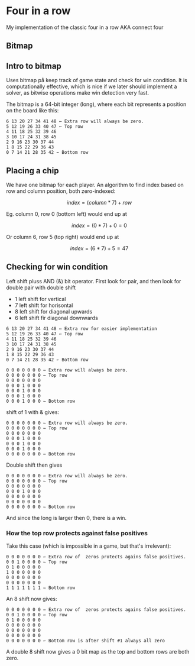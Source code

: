 # Four in a row

My implementation of the classic four in a row AKA connect four

## Bitmap

## Intro to bitmap

Uses bitmap på keep track of game state and check for win condition. It is computationally effective, which is nice if we later should implement a solver, as bitwise operations make win detection very fast.

The bitmap is a 64-bit integer (long), where each bit represents a position on the board like this:

```
6 13 20 27 34 41 48 ← Extra row will always be zero.
5 12 19 26 33 40 47 ← Top row
4 11 18 25 32 39 46
3 10 17 24 31 38 45
2 9 16 23 30 37 44
1 8 15 22 29 36 43
0 7 14 21 28 35 42 ← Bottom row
```

## Placing a chip

We have one bitmap for each player. An algorithm to find index based on row and column position, both zero-indexed:

```math
index = (column * 7) + row
```

Eg. column 0, row 0 (bottom left) would end up at

```math
index = (0 * 7) + 0 = 0
```

Or column 6, row 5 (top right) would end up at

```math
index = (6 * 7) + 5 = 47
```

## Checking for win condition

Left shift pluss AND (&) bit operator. First look for pair, and then look for double pair with double shift

-   1 left shift for vertical
-   7 left shift for horisontal
-   8 left shift for diagonal upwards
-   6 left shift fir diagonal downwards

```
6 13 20 27 34 41 48 ← Extra row for easier implementation
5 12 19 26 33 40 47 ← Top row
4 11 18 25 32 39 46
3 10 17 24 31 38 45
2 9 16 23 30 37 44
1 8 15 22 29 36 43
0 7 14 21 28 35 42 ← Bottom row
```

```
0 0 0 0 0 0 0 ← Extra row will always be zero.
0 0 0 0 0 0 0 ← Top row
0 0 0 0 0 0 0
0 0 0 1 0 0 0
0 0 0 1 0 0 0
0 0 0 1 0 0 0
0 0 0 1 0 0 0 ← Bottom row
```

shift of 1 with & gives:

```
0 0 0 0 0 0 0 ← Extra row will always be zero.
0 0 0 0 0 0 0 ← Top row
0 0 0 0 0 0 0
0 0 0 1 0 0 0
0 0 0 1 0 0 0
0 0 0 1 0 0 0
0 0 0 0 0 0 0 ← Bottom row
```

Double shift then gives

```
0 0 0 0 0 0 0 ← Extra row will always be zero.
0 0 0 0 0 0 0 ← Top row
0 0 0 0 0 0 0
0 0 0 1 0 0 0
0 0 0 0 0 0 0
0 0 0 0 0 0 0
0 0 0 0 0 0 0 ← Bottom row
```

And since the long is larger then 0, there is a win.

### How the top row protects against false positives

Take this case (which is impossible in a game, but that's irrelevant):

```
0 0 0 0 0 0 0 ← Extra row of  zeros protects agains false positives.
0 0 1 0 0 0 0 ← Top row
0 1 0 0 0 0 0
1 0 0 0 0 0 0
0 0 0 0 0 0 0
0 0 0 0 0 0 0
1 1 1 1 1 1 1 ← Bottom row
```

An 8 shift now gives:

```
0 0 0 0 0 0 0 ← Extra row of  zeros protects agains false positives.
0 0 1 0 0 0 0 ← Top row
0 1 0 0 0 0 0
0 0 0 0 0 0 0
0 0 0 0 0 0 0
0 0 0 0 0 0 0
0 0 0 0 0 0 0 ← Bottom row is after shift #1 always all zero
```

A double 8 shift now gives a 0 bit map as the top and bottom rows are both zero.
